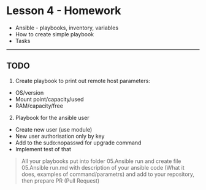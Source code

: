 # Lesson 4 - Homework 

+ Ansible - playbooks, inventory, variables
+ How to create simple playbook
+ Tasks
---

## TODO
1. Create playbook to print out remote host parameters:
- OS/version
- Mount point/capacity/used
- RAM/capacity/free
2. Playbook for the ansible user
- Create new user (use module)
- New user authorisation only by key
- Add to the sudo:nopasswd for upgrade command
- Implement test of that
> All your playbooks put into folder 05.Ansible run and create file 05.Ansible run.md with description of your ansible code (What it does, examples of command/parametrs) and add to your repository, then prepare PR (Pull Request)